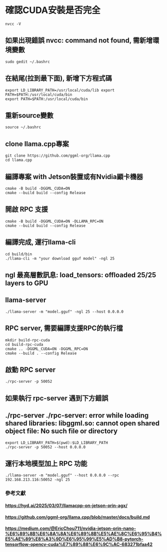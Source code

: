 # 確認CUDA安裝是否完全
```
nvcc -V
```
## 如果出現錯誤 nvcc: command not found, 需新增環境變數
```
sudo gedit ~/.bashrc
```
## 在結尾(拉到最下面), 新增下方程式碼
```
export LD_LIBRARY_PATH=/usr/local/cuda/lib export PATH=$PATH:/usr/local/cuda/bin
export PATH=$PATH:/usr/local/cuda/bin
```
## 重新source變數
```
source ~/.bashrc
```
## clone llama.cpp專案
```
git clone https://github.com/ggml-org/llama.cpp
cd llama.cpp
```
## 編譯專案 with Jetson裝置或有Nvidia顯卡機器
```
cmake -B build -DGGML_CUDA=ON
cmake --build build --config Release
```
## 開啟 RPC 支援
```
cmake -B build -DGGML_CUDA=ON -DLLAMA_RPC=ON
cmake --build build --config Release
```
## 編譯完成, 運行llama-cli
```
cd build/bin
./llama-cli -m "your download gguf model" -ngl 25
```
## ngl 最高層數訊息: load_tensors: offloaded 25/25 layers to GPU

## llama-server
```
./llama-server -m "model.gguf" -ngl 25 --host 0.0.0.0
```
## RPC server, 需要編譯支援RPC的執行檔
```
mkdir build-rpc-cuda
cd build-rpc-cuda
cmake .. -DGGML_CUDA=ON -DGGML_RPC=ON
cmake --build . --config Release
```
## 啟動 RPC server
```
./rpc-server -p 50052
```
## 如果執行 rpc-server 遇到下方錯誤
## ./rpc-server ./rpc-server: error while loading shared libraries: libggml.so: cannot open shared object file: No such file or directory
```
export LD_LIBRARY_PATH=$(pwd):$LD_LIBRARY_PATH
./rpc-server -p 50052 --host 0.0.0.0
```
## 運行本地模型加上 RPC 功能
```
./llama-server -m "model.gguf" --host 0.0.0.0 --rpc 192.168.213.116:50052 -ngl 25
```

### 參考文獻
#### https://hyd.ai/2025/03/07/llamacpp-on-jetson-orin-agx/
#### https://github.com/ggml-org/llama.cpp/blob/master/docs/build.md
#### https://medium.com/@EricChou711/nvidia-jetson-orin-nano-%E6%89%8B%E6%8A%8A%E6%89%8B%E5%AE%8C%E6%95%B4%E5%AE%89%E8%A3%9D%E6%95%99%E5%AD%B8-pytorch-tensorflow-opencv-cuda%E7%89%88%E6%9C%AC-683271bfaa42
